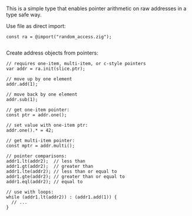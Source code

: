 This is a simple type that enables pointer arithmetic on raw addresses in a type safe way.

Use file as direct import:

```zig
const ra = @import("random_access.zig");
  
```

Create address objects from pointers:

```zig
// requires one-item, multi-item, or c-style pointers
var addr = ra.init(slice.ptr);

// move up by one element
addr.add(1);

// move back by one element
addr.sub(1);

// get one-item pointer:
const ptr = addr.one();

// set value with one-item ptr:
addr.one().* = 42;

// get multi-item pointer:
const mptr = addr.multi();

// pointer comparisons:
addr1.lt(addr2);  // less than
addr1.gt(addr2);  // greater than
addr1.lte(addr2); // less than or equal to
addr1.gte(addr2); // greater than or equal to
addr1.eql(addr2); // equal to

// use with loops:
while (addr1.lt(addr2)) : (addr1.add(1)) {
  // ...
}
```
